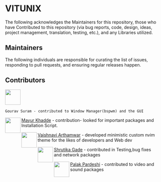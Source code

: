 # **VITUNIX**

The following acknowledges the Maintainers for this repository, those who have Contributed to this repository (via bug reports, code, design, ideas, project management, translation, testing, etc.), and any Libraries utilized.

## Maintainers

The following individuals are responsible for curating the list of issues, responding to pull requests, and ensuring regular releases happen.


## Contributors


<td>
    <img src="https://avatars.githubusercontent.com/u/56447720?v=4" width="50" height="50">
    
    Gourav Suram - contributed to Window Manager(bspwm) and the GUI
</td>



<div>
    <img src="https://avatars.githubusercontent.com/u/102829101?v=4" width="50" height="50" align="left">
    <p><a href="https://github.com/bashlogs">Mayur Khadde</a> - contribution- looked for important packages and Installation Script.</p>
</div>

<div>
    <img src="https://avatars.githubusercontent.com/u/103922077?v=4" width="50" height="50" align="left">
    <p><a href="https://github.com/vaishnavia40">Vaishnavi Arthamwar</a> - developed minimistic custom nvim theme for the likes of developers and Web dev</p>
</div>

<div>
    <img src="https://avatars.githubusercontent.com/u/120367568?v=4" width="50" height="50" align="left">
    <p><a href="https://github.com/shrutika-gade7323">Shrutika Gade</a> - contributed in Testing,bug fixes and network packages</p>
</div>

<div>
    <img src="https://avatars.githubusercontent.com/u/85056035?v=4" width="50" height="50" align="left">
    <p><a href="https://github.com/palak-463">Palak Pardeshi</a> - contributed to video and sound packages</p>
</div>


